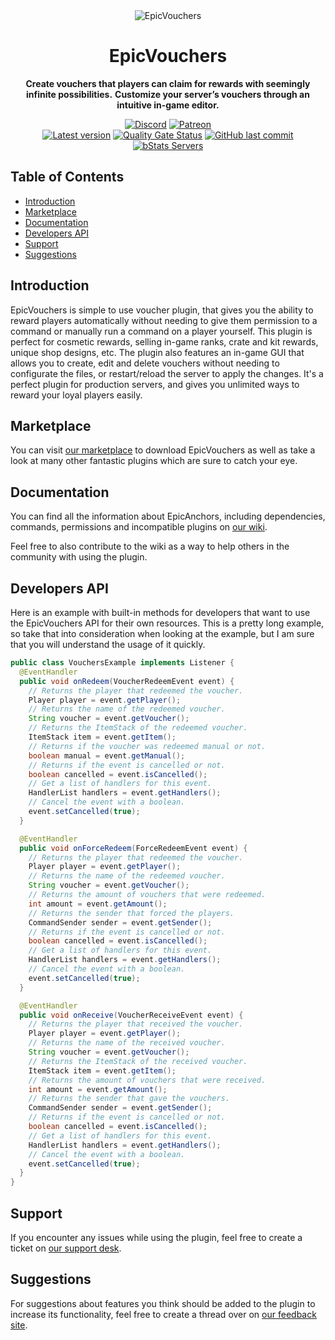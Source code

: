 <!--suppress HtmlDeprecatedAttribute -->
<div align="center">
<img alt="EpicVouchers" src="https://cdn2.songoda.com/products/epicvouchers/JXt9xdI2AsSKfhFeUgy8fY14pPUAwhLRxJE5zeet.gif">

# EpicVouchers

**Create vouchers that players can claim for rewards with seemingly infinite possibilities.**
**Customize your server’s vouchers through an intuitive in-game editor.**

<!-- Shields -->
[![Discord](https://img.shields.io/discord/293212540723396608?color=7289DA&label=Discord&logo=discord&logoColor=7289DA)](https://discord.gg/songoda)
[![Patreon](https://img.shields.io/badge/-Support_on_Patreon-F96854.svg?logo=patreon&style=flat&logoColor=white)](https://www.patreon.com/join/songoda)
<br>
[![Latest version](https://img.shields.io/github/v/tag/songoda/EpicVouchers?include_prereleases&label=Latest&logo=github&labelColor=black)](https://songoda.com/marketplace/product/25)
[![Quality Gate Status](https://sonarcloud.io/api/project_badges/measure?project=songoda_EpicVouchers&metric=alert_status)](https://sonarcloud.io/dashboard?id=songoda_EpicVouchers)
[![GitHub last commit](https://img.shields.io/github/last-commit/songoda/EpicVouchers?label=Last+commit)](https://github.com/songoda/EpicVouchers/commits)
<br>
[![bStats Servers](https://img.shields.io/bstats/servers/4209?label=Servers)](https://bstats.org/plugin/bukkit/EpicVouchers/4209)
</div>

## Table of Contents

* [Introduction](#introduction)
* [Marketplace](#marketplace)
* [Documentation](#documentation)
* [Developers API](#developers-api)
* [Support](#support)
* [Suggestions](#suggestions)

## Introduction

EpicVouchers is simple to use voucher plugin, that gives you the ability to reward players automatically without needing
to give them permission to a command or manually run a command on a player yourself. This plugin is perfect for cosmetic
rewards, selling in-game ranks, crate and kit rewards, unique shop designs, etc. The plugin also features an in-game GUI
that allows you to create, edit and delete vouchers without needing to configurate the files, or restart/reload the
server to apply the changes. It's a perfect plugin for production servers, and gives you unlimited ways to reward your
loyal players easily.

## Marketplace

You can visit [our marketplace](https://songoda.com/marketplace/product/25) to download EpicVouchers as well as take a
look at many other fantastic plugins which are sure to catch your eye.

## Documentation

You can find all the information about EpicAnchors, including dependencies, commands, permissions and incompatible
plugins on [our wiki](https://wiki.songoda.com/Epic_Vouchers).

Feel free to also contribute to the wiki as a way to help others in the community with using the plugin.

## Developers API

Here is an example with built-in methods for developers that want to use the EpicVouchers API for their own resources.
This is a pretty long example, so take that into consideration when looking at the example, but I am sure that you will
understand the usage of it quickly.

```java
public class VouchersExample implements Listener {
  @EventHandler
  public void onRedeem(VoucherRedeemEvent event) {
    // Returns the player that redeemed the voucher.
    Player player = event.getPlayer();
    // Returns the name of the redeemed voucher.
    String voucher = event.getVoucher();
    // Returns the ItemStack of the redeemed voucher.
    ItemStack item = event.getItem();
    // Returns if the voucher was redeemed manual or not.
    boolean manual = event.getManual();
    // Returns if the event is cancelled or not.
    boolean cancelled = event.isCancelled();
    // Get a list of handlers for this event.
    HandlerList handlers = event.getHandlers();
    // Cancel the event with a boolean.
    event.setCancelled(true);
  }

  @EventHandler
  public void onForceRedeem(ForceRedeemEvent event) {
    // Returns the player that redeemed the voucher.
    Player player = event.getPlayer();
    // Returns the name of the redeemed voucher.
    String voucher = event.getVoucher();
    // Returns the amount of vouchers that were redeemed.
    int amount = event.getAmount();
    // Returns the sender that forced the players.
    CommandSender sender = event.getSender();
    // Returns if the event is cancelled or not.
    boolean cancelled = event.isCancelled();
    // Get a list of handlers for this event.
    HandlerList handlers = event.getHandlers();
    // Cancel the event with a boolean.
    event.setCancelled(true);
  }

  @EventHandler
  public void onReceive(VoucherReceiveEvent event) {
    // Returns the player that received the voucher.
    Player player = event.getPlayer();
    // Returns the name of the received voucher.
    String voucher = event.getVoucher();
    // Returns the ItemStack of the received voucher.
    ItemStack item = event.getItem();
    // Returns the amount of vouchers that were received.
    int amount = event.getAmount();
    // Returns the sender that gave the vouchers.
    CommandSender sender = event.getSender();
    // Returns if the event is cancelled or not.
    boolean cancelled = event.isCancelled();
    // Get a list of handlers for this event.
    HandlerList handlers = event.getHandlers();
    // Cancel the event with a boolean.
    event.setCancelled(true);
  }
}
```

## Support

If you encounter any issues while using the plugin, feel free to create a ticket
on [our support desk](https://support.songoda.com).

## Suggestions

For suggestions about features you think should be added to the plugin to increase its functionality, feel free to
create a thread over on [our feedback site](https://feedback.songoda.com).
